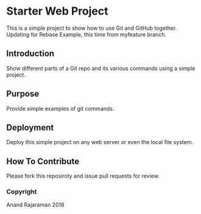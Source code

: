 # Starter Web Project

This is a simple project to show how to use Git and GitHub together. Updating for Rebase Example, this time from myfeature branch.

## Introduction

Show different parts of a Git repo and its various commands using a simple project.

## Purpose

Provide simple examples of git commands.

## Deployment

Deploy this simple project on any web server or even the local file system.

## How To Contribute

Please fork this reposiroty and issue pull requests for review.

### Copyright

Anand Rajaraman 2018	